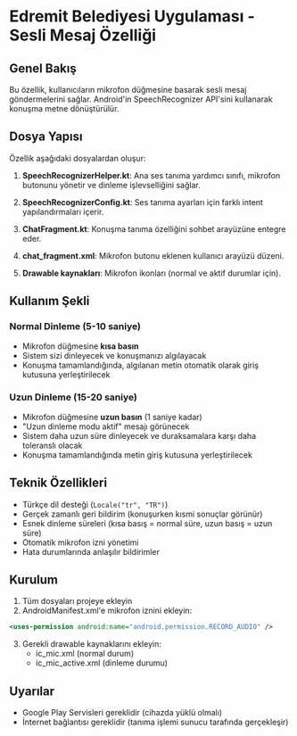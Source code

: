 # Edremit Belediyesi Uygulaması - Sesli Mesaj Özelliği

## Genel Bakış

Bu özellik, kullanıcıların mikrofon düğmesine basarak sesli mesaj göndermelerini sağlar. Android'in SpeechRecognizer API'sini kullanarak konuşma metne dönüştürülür.

## Dosya Yapısı

Özellik aşağıdaki dosyalardan oluşur:

1. **SpeechRecognizerHelper.kt**: Ana ses tanıma yardımcı sınıfı, mikrofon butonunu yönetir ve dinleme işlevselliğini sağlar.

2. **SpeechRecognizerConfig.kt**: Ses tanıma ayarları için farklı intent yapılandırmaları içerir.

3. **ChatFragment.kt**: Konuşma tanıma özelliğini sohbet arayüzüne entegre eder.

4. **chat_fragment.xml**: Mikrofon butonu eklenen kullanıcı arayüzü düzeni.

5. **Drawable kaynakları**: Mikrofon ikonları (normal ve aktif durumlar için).

## Kullanım Şekli

### Normal Dinleme (5-10 saniye)
- Mikrofon düğmesine **kısa basın**
- Sistem sizi dinleyecek ve konuşmanızı algılayacak
- Konuşma tamamlandığında, algılanan metin otomatik olarak giriş kutusuna yerleştirilecek

### Uzun Dinleme (15-20 saniye)
- Mikrofon düğmesine **uzun basın** (1 saniye kadar)
- "Uzun dinleme modu aktif" mesajı görünecek
- Sistem daha uzun süre dinleyecek ve duraksamalara karşı daha toleranslı olacak
- Konuşma tamamlandığında metin giriş kutusuna yerleştirilecek

## Teknik Özellikleri

- Türkçe dil desteği (`Locale("tr", "TR")`)
- Gerçek zamanlı geri bildirim (konuşurken kısmi sonuçlar görünür)
- Esnek dinleme süreleri (kısa basış = normal süre, uzun basış = uzun süre)
- Otomatik mikrofon izni yönetimi
- Hata durumlarında anlaşılır bildirimler

## Kurulum

1. Tüm dosyaları projeye ekleyin
2. AndroidManifest.xml'e mikrofon iznini ekleyin:
```xml
<uses-permission android:name="android.permission.RECORD_AUDIO" />
```
3. Gerekli drawable kaynaklarını ekleyin:
    - ic_mic.xml (normal durum)
    - ic_mic_active.xml (dinleme durumu)

## Uyarılar

- Google Play Servisleri gereklidir (cihazda yüklü olmalı)
- İnternet bağlantısı gereklidir (tanıma işlemi sunucu tarafında gerçekleşir)